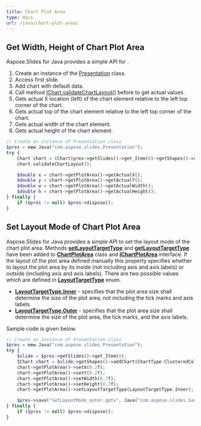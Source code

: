 ```yaml
---
title: Chart Plot Area
type: docs
url: /java/chart-plot-area/
---
```



## **Get Width, Height of Chart Plot Area**
Aspose.Slides for Java provides a simple API for . 

1. Create an instance of the [Presentation](https://apireference.aspose.com/slides/java/com.aspose.slides/Presentation) class.
1. Access first slide.
1. Add chart with default data.
1. Call method [IChart.validateChartLayout()](https://apireference.aspose.com/slides/java/com.aspose.slides/IChart#validateChartLayout--) before to get actual values.
1. Gets actual X location (left) of the chart element relative to the left top corner of the chart.
1. Gets actual top of the chart element relative to the left top corner of the chart.
1. Gets actual width of the chart element.
1. Gets actual height of the chart element.

```php
// Create an instance of Presentation class
$pres = new Java("com.aspose.slides.Presentation");
try {
    Chart chart = (Chart)pres->getSlides()->get_Item(0)->getShapes()->addChart(ChartType.ClusteredColumn, 100, 100, 500, 350);
    chart.validateChartLayout();

    $double x = chart->getPlotArea()->getActualX();
    $double y = chart->getPlotArea()->getActualY();
    $double w = chart->getPlotArea()->getActualWidth();
    $double h = chart->getPlotArea()->getActualHeight();
} finally {
    if ($pres != null) $pres->dispose();
}
```

## **Set Layout Mode of Chart Plot Area**
Aspose.Slides for Java provides a simple API to set the layout mode of the chart plot area. Methods [**setLayoutTargetType**](https://apireference.aspose.com/slides/java/com.aspose.slides/ChartPlotArea#setLayoutTargetType-int-) and [**getLayoutTargetType**](https://apireference.aspose.com/slides/java/com.aspose.slides/ChartPlotArea#getLayoutTargetType--) have been added to [**ChartPlotArea**](https://apireference.aspose.com/slides//java/com.aspose.slides/ChartPlotArea) class and [**IChartPlotArea**](https://apireference.aspose.com/slides/java/com.aspose.slides/IChartPlotArea) interface. If the layout of the plot area defined manually this property specifies whether to layout the plot area by its inside (not including axis and axis labels) or outside (including axis and axis labels). There are two possible values which are defined in [**LayoutTargetType**](https://apireference.aspose.com/slides/java/com.aspose.slides/LayoutTargetType) enum.

- [**LayoutTargetType.Inner**](https://apireference.aspose.com/slides/java/com.aspose.slides/LayoutTargetType#Inner) - specifies that the plot area size shall determine the size of the plot area, not including the tick marks and axis labels.
- [**LayoutTargetType.Outer**](https://apireference.aspose.com/slides/java/com.aspose.slides/LayoutTargetType#Outer) - specifies that the plot area size shall determine the size of the plot area, the tick marks, and the axis labels.

Sample code is given below.

```php
// Create an instance of Presentation class
$pres = new Java("com.aspose.slides.Presentation");
try {
    $slide = $pres->getSlides()->get_Item(0);
    IChart chart = $slide->getShapes()->addChart(ChartType.ClusteredColumn, 20, 100, 600, 400);
    chart->getPlotArea()->setX(0.2f);
    chart->getPlotArea()->setY(0.2f);
    chart->getPlotArea()->setWidth(0.7f);
    chart->getPlotArea()->setHeight(0.7f);
    chart->getPlotArea()->setLayoutTargetType(LayoutTargetType.Inner);

    $pres->save("SetLayoutMode_outer.pptx", Java("com.aspose.slides.SaveFormat")->Pptx);
} finally {
    if ($pres != null) $pres->dispose();
}
```